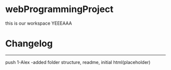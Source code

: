 # webProgrammingProject

this is our workspace YEEEAAA


# Changelog
---
push 1-Alex
-added folder structure, readme, initial html(placeholder)
